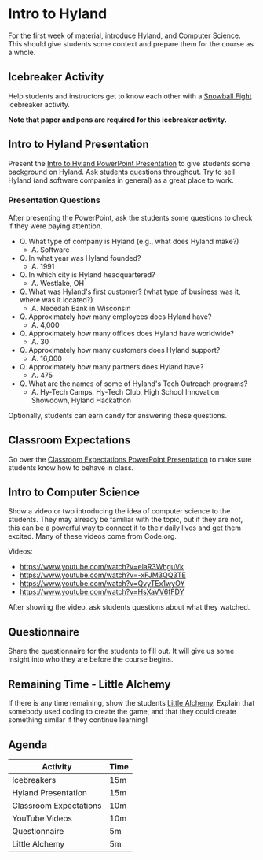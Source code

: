 # Intro to Hyland
For the first week of material, introduce Hyland, and Computer Science. This should give students some context and prepare them for the course as a whole.

## Icebreaker Activity
Help students and instructors get to know each other with a [Snowball Fight](../Icebreakers/SnowballFight.md) icebreaker activity.

**Note that paper and pens are required for this icebreaker activity.**

## Intro to Hyland Presentation
Present the [Intro to Hyland PowerPoint Presentation](HylandPresentation.pptx) to give students some background on Hyland. Ask students questions throughout. Try to sell Hyland (and software companies in general) as a great place to work.

### Presentation Questions
After presenting the PowerPoint, ask the students some questions to check if they were paying attention.

- Q. What type of company is Hyland (e.g., what does Hyland make?)
    - A. Software
- Q. In what year was Hyland founded?
    - A. 1991
- Q. In which city is Hyland headquartered?
    - A. Westlake, OH
- Q. What was Hyland's first customer? (what type of business was it, where was it located?)
    - A. Necedah Bank in Wisconsin
- Q. Approximately how many employees does Hyland have?
    - A. 4,000
- Q. Approximately how many offices does Hyland have worldwide?
    - A. 30
- Q. Approximately how many customers does Hyland support?
    - A. 16,000
- Q. Approximately how many partners does Hyland have?
    - A. 475
- Q. What are the names of some of Hyland's Tech Outreach programs?
    - A. Hy-Tech Camps, Hy-Tech Club, High School Innovation Showdown, Hyland Hackathon

Optionally, students can earn candy for answering these questions.

## Classroom Expectations
Go over the [Classroom Expectations PowerPoint Presentation](ClassroomExpectations.pptx) to make sure students know how to behave in class.

## Intro to Computer Science
Show a video or two introducing the idea of computer science to the students. They may already be familiar with the topic, but if they are not, this can be a powerful way to connect it to their daily lives and get them excited. Many of these videos come from Code.org.

Videos:
- https://www.youtube.com/watch?v=elaR3WhguVk
- https://www.youtube.com/watch?v=-xFJM3QQ3TE
- https://www.youtube.com/watch?v=QvyTEx1wyOY
- https://www.youtube.com/watch?v=HsXaVV6fFDY

After showing the video, ask students questions about what they watched.

## Questionnaire
Share the questionnaire for the students to fill out. It will give us some insight into who they are before the course begins.

## Remaining Time - Little Alchemy
If there is any time remaining, show the students [Little Alchemy](https://littlealchemy.com). Explain that somebody used coding to create the game, and that they could create something similar if they continue learning!

## Agenda

| Activity | Time |
|-|-|
| Icebreakers | 15m |
| Hyland Presentation | 15m |
| Classroom Expectations | 10m |
| YouTube Videos | 10m |
| Questionnaire | 5m |
| Little Alchemy | 5m |
